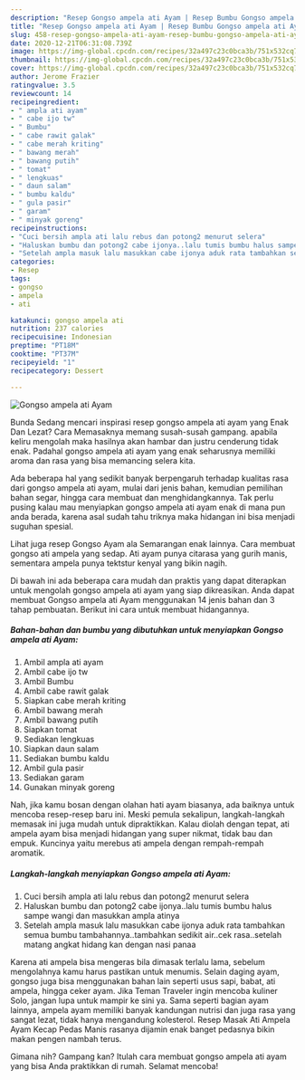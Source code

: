 ```yaml
---
description: "Resep Gongso ampela ati Ayam | Resep Bumbu Gongso ampela ati Ayam Yang Sempurna"
title: "Resep Gongso ampela ati Ayam | Resep Bumbu Gongso ampela ati Ayam Yang Sempurna"
slug: 458-resep-gongso-ampela-ati-ayam-resep-bumbu-gongso-ampela-ati-ayam-yang-sempurna
date: 2020-12-21T06:31:08.739Z
image: https://img-global.cpcdn.com/recipes/32a497c23c0bca3b/751x532cq70/gongso-ampela-ati-ayam-foto-resep-utama.jpg
thumbnail: https://img-global.cpcdn.com/recipes/32a497c23c0bca3b/751x532cq70/gongso-ampela-ati-ayam-foto-resep-utama.jpg
cover: https://img-global.cpcdn.com/recipes/32a497c23c0bca3b/751x532cq70/gongso-ampela-ati-ayam-foto-resep-utama.jpg
author: Jerome Frazier
ratingvalue: 3.5
reviewcount: 14
recipeingredient:
- " ampla ati ayam"
- " cabe ijo tw"
- " Bumbu"
- " cabe rawit galak"
- " cabe merah kriting"
- " bawang merah"
- " bawang putih"
- " tomat"
- " lengkuas"
- " daun salam"
- " bumbu kaldu"
- " gula pasir"
- " garam"
- " minyak goreng"
recipeinstructions:
- "Cuci bersih ampla ati lalu rebus dan potong2 menurut selera"
- "Haluskan bumbu dan potong2 cabe ijonya..lalu tumis bumbu halus sampe wangi dan masukkan ampla atinya"
- "Setelah ampla masuk lalu masukkan cabe ijonya aduk rata tambahkan semua bumbu tambahannya..tambahkan sedikit air..cek rasa..setelah matang angkat hidang kan dengan nasi panaa"
categories:
- Resep
tags:
- gongso
- ampela
- ati

katakunci: gongso ampela ati 
nutrition: 237 calories
recipecuisine: Indonesian
preptime: "PT18M"
cooktime: "PT37M"
recipeyield: "1"
recipecategory: Dessert

---
```



![Gongso ampela ati Ayam](https://img-global.cpcdn.com/recipes/32a497c23c0bca3b/751x532cq70/gongso-ampela-ati-ayam-foto-resep-utama.jpg)

Bunda Sedang mencari inspirasi resep gongso ampela ati ayam yang Enak Dan Lezat? Cara Memasaknya memang susah-susah gampang. apabila keliru mengolah maka hasilnya akan hambar dan justru cenderung tidak enak. Padahal gongso ampela ati ayam yang enak seharusnya memiliki aroma dan rasa yang bisa memancing selera kita.

Ada beberapa hal yang sedikit banyak berpengaruh terhadap kualitas rasa dari gongso ampela ati ayam, mulai dari jenis bahan, kemudian pemilihan bahan segar, hingga cara membuat dan menghidangkannya. Tak perlu pusing kalau mau menyiapkan gongso ampela ati ayam enak di mana pun anda berada, karena asal sudah tahu triknya maka hidangan ini bisa menjadi suguhan spesial.

Lihat juga resep Gongso Ayam ala Semarangan enak lainnya. Cara membuat gongso ati ampela yang sedap. Ati ayam punya citarasa yang gurih manis, sementara ampela punya tektstur kenyal yang bikin nagih.


Di bawah ini ada beberapa cara mudah dan praktis yang dapat diterapkan untuk mengolah gongso ampela ati ayam yang siap dikreasikan. Anda dapat membuat Gongso ampela ati Ayam menggunakan 14 jenis bahan dan 3 tahap pembuatan. Berikut ini cara untuk membuat hidangannya.

<!--inarticleads1-->

##### Bahan-bahan dan bumbu yang dibutuhkan untuk menyiapkan Gongso ampela ati Ayam:

1. Ambil  ampla ati ayam
1. Ambil  cabe ijo tw
1. Ambil  Bumbu
1. Ambil  cabe rawit galak
1. Siapkan  cabe merah kriting
1. Ambil  bawang merah
1. Ambil  bawang putih
1. Siapkan  tomat
1. Sediakan  lengkuas
1. Siapkan  daun salam
1. Sediakan  bumbu kaldu
1. Ambil  gula pasir
1. Sediakan  garam
1. Gunakan  minyak goreng


Nah, jika kamu bosan dengan olahan hati ayam biasanya, ada baiknya untuk mencoba resep-resep baru ini. Meski pemula sekalipun, langkah-langkah memasak ini juga mudah untuk dipraktikkan. Kalau diolah dengan tepat, ati ampela ayam bisa menjadi hidangan yang super nikmat, tidak bau dan empuk. Kuncinya yaitu merebus ati ampela dengan rempah-rempah aromatik. 

<!--inarticleads2-->

##### Langkah-langkah menyiapkan Gongso ampela ati Ayam:

1. Cuci bersih ampla ati lalu rebus dan potong2 menurut selera
1. Haluskan bumbu dan potong2 cabe ijonya..lalu tumis bumbu halus sampe wangi dan masukkan ampla atinya
1. Setelah ampla masuk lalu masukkan cabe ijonya aduk rata tambahkan semua bumbu tambahannya..tambahkan sedikit air..cek rasa..setelah matang angkat hidang kan dengan nasi panaa


Karena ati ampela bisa mengeras bila dimasak terlalu lama, sebelum mengolahnya kamu harus pastikan untuk menumis. Selain daging ayam, gongso juga bisa menggunakan bahan lain seperti usus sapi, babat, ati ampela, hingga ceker ayam. Jika Teman Traveler ingin mencoba kuliner Solo, jangan lupa untuk mampir ke sini ya. Sama seperti bagian ayam lainnya, ampela ayam memiliki banyak kandungan nutrisi dan juga rasa yang sangat lezat, tidak hanya mengandung kolesterol. Resep Masak Ati Ampela Ayam Kecap Pedas Manis rasanya dijamin enak banget pedasnya bikin makan pengen nambah terus. 

Gimana nih? Gampang kan? Itulah cara membuat gongso ampela ati ayam yang bisa Anda praktikkan di rumah. Selamat mencoba!
